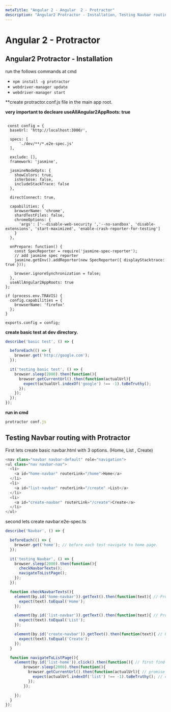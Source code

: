 ```yaml
---
metaTitle: "Angular 2 - Angular  2 - Protractor"
description: "Angular2 Protractor - Installation, Testing Navbar routing  with Protractor"
---
```


# Angular  2 - Protractor




## Angular2 Protractor - Installation


> 
run the follows commands at cmd


- `npm install -g protractor`
- `webdriver-manager update`
- `webdriver-manager start`

> 
**create protractor.conf.js file in the main app root.


**very important to decleare useAllAngular2AppRoots: true**

```

 const config = {
  baseUrl: 'http://localhost:3000/', 

  specs: [
      './dev/**/*.e2e-spec.js'
  ],

  exclude: [],
  framework: 'jasmine',

  jasmineNodeOpts: {
    showColors: true,
    isVerbose: false,
    includeStackTrace: false
  },

  directConnect: true,

  capabilities: {
    browserName: 'chrome',
    shardTestFiles: false,
    chromeOptions: {
      'args': ['--disable-web-security ','--no-sandbox', 'disable-extensions', 'start-maximized', 'enable-crash-reporter-for-testing']
    }
  },

  onPrepare: function() {
    const SpecReporter = require('jasmine-spec-reporter');
    // add jasmine spec reporter
    jasmine.getEnv().addReporter(new SpecReporter({ displayStacktrace: true }));

    browser.ignoreSynchronization = false;
  },
  useAllAngular2AppRoots: true
};

if (process.env.TRAVIS) {
  config.capabilities = {
    browserName: 'firefox'
  };
}

exports.config = config;

```

> 
**create basic test at dev directory.**


```js
describe('basic test', () => {

  beforeEach(() => {
    browser.get('http://google.com');
  });

  it('testing basic test', () => {
    browser.sleep(2000).then(function(){
      browser.getCurrentUrl().then(function(actualUrl){
        expect(actualUrl.indexOf('google') !== -1).toBeTruthy();
      });
    });
  });
});

```

> 
**run in cmd**


```js
protractor conf.js

```



## Testing Navbar routing  with Protractor


First lets create basic navbar.html with 3 options. (Home, List , Create)

```js
<nav class="navbar navbar-default" role="navigation">
<ul class="nav navbar-nav">
  <li>
    <a id="home-navbar" routerLink="/home">Home</a>
  </li>
  <li>
    <a id="list-navbar" routerLink="/create" >List</a>
  </li>
  <li>
    <a id="create-navbar" routerLink="/create">Create</a>
  </li>
</ul>

```

second lets create navbar.e2e-spec.ts

```js
describe('Navbar', () => {

  beforeEach(() => {
    browser.get('home'); // before each test navigate to home page.
  });

  it('testing Navbar', () => {
    browser.sleep(2000).then(function(){
      checkNavbarTexts();
      navigateToListPage();
    });
  });

  function checkNavbarTexts(){
    element(by.id('home-navbar')).getText().then(function(text){ // Promise
      expect(text).toEqual('Home');
    });

    element(by.id('list-navbar')).getText().then(function(text){ // Promise
      expect(text).toEqual('List');
    });

    element(by.id('create-navbar')).getText().then(function(text){ // Promise
      expect(text).toEqual('Create');
    });
  }

  function navigateToListPage(){
    element(by.id('list-home')).click().then(function(){ // first find list-home a tag and than click 
        browser.sleep(2000).then(function(){
          browser.getCurrentUrl().then(function(actualUrl){ // promise
            expect(actualUrl.indexOf('list') !== -1).toBeTruthy(); // check the current url is list
          });
        });

    });
  }
});

```

